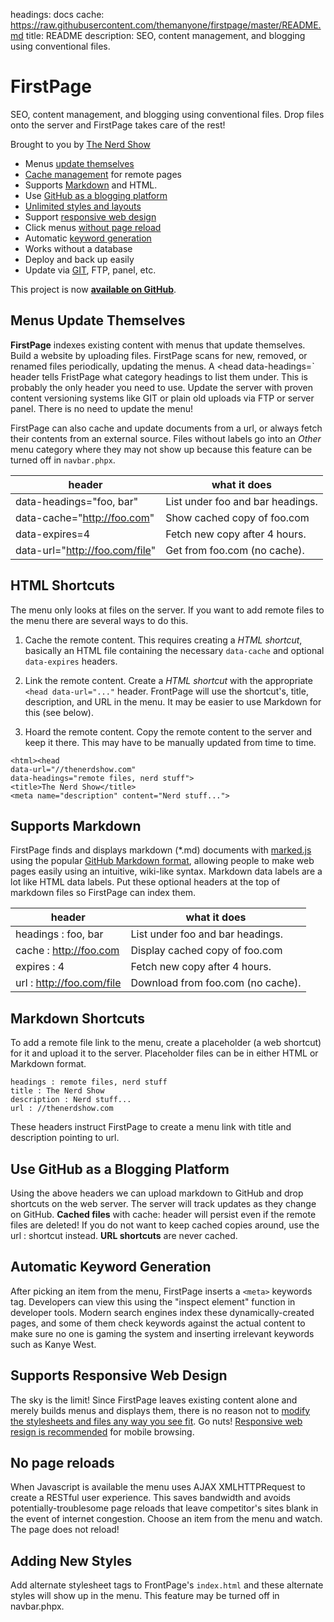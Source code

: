 headings:      docs
cache:         https://raw.githubusercontent.com/themanyone/firstpage/master/README.md
title:         README
description:   SEO, content management, and blogging using conventional files.

# FirstPage

SEO, content management, and blogging using conventional files. Drop files onto the server and FirstPage takes care of the rest!

Brought to you by [The Nerd Show](//thenerdshow.com/)

* Menus [update themselves](#menus-update-themselves)
* [Cache management](#use-github-as-a-blogging-platform) for remote pages
* Supports [Markdown](#supports-markdown) and HTML.
* Use [GitHub as a blogging platform](#use-github-as-a-blogging-platform)
* [Unlimited styles and layouts](#adding-new-styles)
* Support [responsive web design](#supports-responsive-web-design)
* Click menus [without page reload](#no-page-reloads)
* Automatic [keyword generation](#automatic-keyword-generation)
* Works without a database
* Deploy and back up easily
* Update via [GIT](//git-scm.com/download/win), FTP, panel, etc.

This project is now **[available on GitHub](//github.com/themanyone/firstpage)**.

## Menus Update Themselves

**FirstPage** indexes existing content with menus that update themselves. Build a website by uploading files. FirstPage scans for new, removed, or renamed files periodically, updating the menus. A <head data-headings=` header tells FristPage what category headings to list them under. This is probably the only header you need to use. Update the server with proven content versioning systems like GIT or plain old uploads via FTP or server panel. There is no need to update the menu!

FirstPage can also cache and update documents from a url, or always fetch their contents from an external source. Files without labels go into an *Other* menu category where they may not show up because this feature can be turned off in `navbar.phpx`.

header     | what it does
-----------|-------------
data-headings="foo, bar"       | List under foo and bar headings.
data-cache="http://foo.com"    | Show cached copy of foo.com
data-expires=4                 | Fetch new copy after 4 hours.
data-url="http://foo.com/file" | Get from foo.com (no cache).

## HTML Shortcuts

The menu only looks at files on the server. If you want to add remote files to the menu there are several ways to do this.

1. Cache the remote content. This requires creating a *HTML shortcut*, basically an HTML file containing the necessary `data-cache` and optional `data-expires` headers.

2. Link the remote content. Create a *HTML shortcut* with the appropriate `<head data-url="..."` header. FrontPage will use the shortcut's, title, description, and URL in the menu. It may be easier to use Markdown for this (see below).

3. Hoard the remote content. Copy the remote content to the server and keep it there. This may have to be manually updated from time to time.

```
<html><head
data-url="//thenerdshow.com"
data-headings="remote files, nerd stuff">
<title>The Nerd Show</title>
<meta name="description" content="Nerd stuff...">
```

## Supports Markdown

FirstPage finds and displays markdown (*.md) documents with [marked.js](//github.com/chjj/marked) using the popular [GitHub Markdown format](//guides.github.com/features/mastering-markdown), allowing people to make web pages easily using an intuitive, wiki-like syntax. Markdown data labels are a lot like HTML data labels. Put these optional headers at the top of markdown files so FirstPage can index them.

header     | what it does
-----------|-------------
headings : foo, bar       | List under foo and bar headings.
cache : http://foo.com    | Display cached copy of foo.com
expires : 4               | Fetch new copy after 4 hours.
url : http://foo.com/file | Download from foo.com (no cache).

## Markdown Shortcuts

To add a remote file link to the menu, create a placeholder (a web shortcut) for it and upload it to the server. Placeholder files can be in either HTML or Markdown format.

```
headings : remote files, nerd stuff
title : The Nerd Show
description : Nerd stuff...
url : //thenerdshow.com
```
These headers instruct FirstPage to create a menu link with title and description pointing to url.

## Use GitHub as a Blogging Platform

Using the above headers we can upload markdown to GitHub and drop shortcuts on the web server. The server will track updates as they change on GitHub. **Cached files** with cache: header will persist even if the remote files are deleted! If you do not want to keep cached copies around, use the url : shortcut instead. **URL shortcuts** are never cached.

## Automatic Keyword Generation

After picking an item from the menu, FirstPage inserts a `<meta>` keywords tag. Developers can view this using the "inspect element" function in developer tools. Modern search engines index these dynamically-created pages, and some of them check keywords against the actual content to make sure no one is gaming the system and inserting irrelevant keywords such as Kanye West.

## Supports Responsive Web Design

The sky is the limit! Since FirstPage leaves existing content alone and merely builds menus and displays them, there is no reason not to [modify the stylesheets and files any way you see fit](//www.mezzoblue.com/zengarden/alldesigns/). Go nuts! [Responsive web resign is recommended](//www.w3schools.com/css/css_rwd_mediaqueries.asp) for mobile browsing.

## No page reloads

When Javascript is available the menu uses AJAX XMLHTTPRequest to create a RESTful user experience. This saves bandwidth and avoids potentially-troublesome page reloads that leave competitor's sites blank in the event of internet congestion. Choose an item from the menu and watch. The page does not reload!

## Adding New Styles

Add alternate stylesheet tags to FrontPage's `index.html` and these alternate styles will show up in the menu. This feature may be turned off in navbar.phpx.
